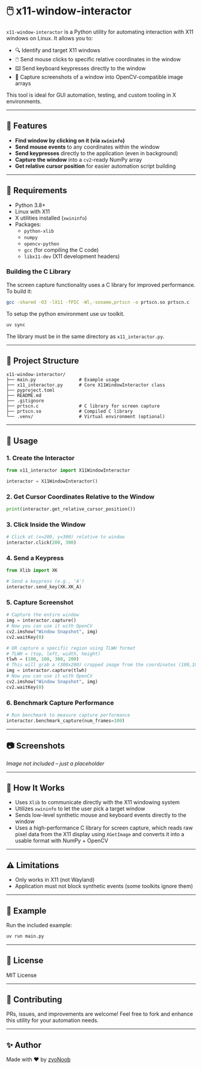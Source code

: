 # 🖱️ x11-window-interactor

`x11-window-interactor` is a Python utility for automating interaction with X11 windows on Linux. It allows you to:

- 🔍 Identify and target X11 windows
- 🖱️ Send mouse clicks to specific relative coordinates in the window
- ⌨️ Send keyboard keypresses directly to the window
- 📸 Capture screenshots of a window into OpenCV-compatible image arrays

This tool is ideal for GUI automation, testing, and custom tooling in X environments.

---

## 💪 Features

- **Find window by clicking on it (via `xwininfo`)**
- **Send mouse events** to any coordinates within the window
- **Send keypresses** directly to the application (even in background)
- **Capture the window** into a `cv2`-ready NumPy array
- **Get relative cursor position** for easier automation script building

---

## 👷️ Requirements

- Python 3.8+
- Linux with X11
- X utilities installed (`xwininfo`)
- Packages:
  - `python-xlib`
  - `numpy`
  - `opencv-python`
  - `gcc` (for compiling the C code)
  - `libx11-dev` (X11 development headers)

### Building the C Library

The screen capture functionality uses a C library for improved performance. To build it:

```bash
gcc -shared -O3 -lX11 -fPIC -Wl,-soname,prtscn -o prtscn.so prtscn.c
```

To setup the python environment use uv toolkit.

```bash
uv sync
```

The library must be in the same directory as `x11_interactor.py`.

---

## 📁 Project Structure

```
x11-window-interactor/
├── main.py                # Example usage
├── x11_interactor.py      # Core X11WindowInteractor class
├── pyproject.toml
├── README.md
├── .gitignore
├── prtscn.c               # C library for screen capture
├── prtscn.so              # Compiled C library
└── .venv/                 # Virtual environment (optional)
```

---

## 🚀 Usage

### 1. Create the Interactor

```python
from x11_interactor import X11WindowInteractor

interactor = X11WindowInteractor()
```

### 2. Get Cursor Coordinates Relative to the Window

```python
print(interactor.get_relative_cursor_position())
```

### 3. Click Inside the Window

```python
# Click at (x=200, y=300) relative to window
interactor.click(200, 300)
```

### 4. Send a Keypress

```python
from Xlib import XK

# Send a keypress (e.g., 'A')
interactor.send_key(XK.XK_A)
```

### 5. Capture Screenshot

```python
# Capture the entire window
img = interactor.capture()
# Now you can use it with OpenCV
cv2.imshow("Window Snapshot", img)
cv2.waitKey(0)

# OR capture a specific region using TLWH format
# TLWH = (top, left, width, height)
tlwh = (100, 100, 300, 200)
# This will grab a (300x200) cropped image from the coordinates (100,100)
img = interactor.capture(tlwh)
# Now you can use it with OpenCV
cv2.imshow("Window Snapshot", img)
cv2.waitKey(0)
```

### 6. Benchmark Capture Performance

```python
# Run benchmark to measure capture performance
interactor.benchmark_capture(num_frames=100)
```

---

## 📷 Screenshots



*Image not included – just a placeholder*

---

## 🧠 How It Works

- Uses `Xlib` to communicate directly with the X11 windowing system
- Utilizes `xwininfo` to let the user pick a target window
- Sends low-level synthetic mouse and keyboard events directly to the window
- Uses a high-performance C library for screen capture, which reads raw pixel data from the X11 display using `XGetImage` and converts it into a usable format with NumPy + OpenCV

---

## ⚠️ Limitations

- Only works in X11 (not Wayland)
- Application must not block synthetic events (some toolkits ignore them)

---

## 🧪 Example

Run the included example:

```bash
uv run main.py
```

---

## 📜 License

MIT License

---

## 🤝 Contributing

PRs, issues, and improvements are welcome! Feel free to fork and enhance this utility for your automation needs.

---

## ✨ Author

Made with ❤️ by [zyoNoob](https://github.com/zyoNoob)
